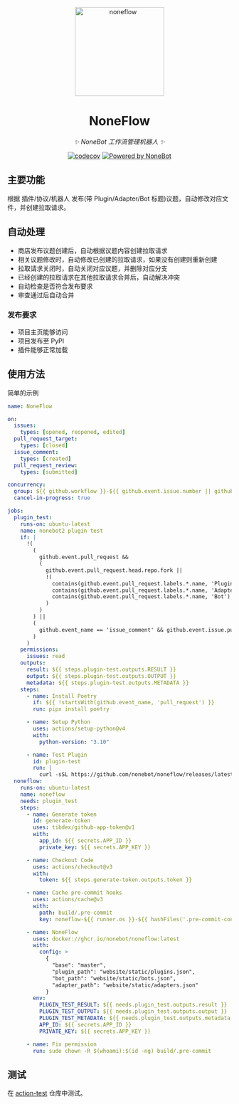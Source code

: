 <!-- markdownlint-disable -->
<p align="center">
  <a href="https://nonebot.dev/"><img src="https://raw.githubusercontent.com/nonebot/noneflow/main/assets/logo.png" width="200" alt="noneflow"></a>
</p>

<div align="center">

# NoneFlow

_✨ NoneBot 工作流管理机器人 ✨_

[![codecov](https://codecov.io/gh/nonebot/noneflow/branch/main/graph/badge.svg?token=BOIBTOCWCH)](https://codecov.io/gh/nonebot/noneflow)
[![Powered by NoneBot](https://img.shields.io/badge/Powered%20%20by-NoneBot-red)](https://github.com/nonebot/nonebot2)

</div>
<!-- markdownlint-enable-->

## 主要功能

根据 插件/协议/机器人 发布(带 Plugin/Adapter/Bot 标题)议题，自动修改对应文件，并创建拉取请求。

## 自动处理

- 商店发布议题创建后，自动根据议题内容创建拉取请求
- 相关议题修改时，自动修改已创建的拉取请求，如果没有创建则重新创建
- 拉取请求关闭时，自动关闭对应议题，并删除对应分支
- 已经创建的拉取请求在其他拉取请求合并后，自动解决冲突
- 自动检查是否符合发布要求
- 审查通过后自动合并

### 发布要求

- 项目主页能够访问
- 项目发布至 PyPI
- 插件能够正常加载

## 使用方法

简单的示例

```yaml
name: NoneFlow

on:
  issues:
    types: [opened, reopened, edited]
  pull_request_target:
    types: [closed]
  issue_comment:
    types: [created]
  pull_request_review:
    types: [submitted]

concurrency:
  group: ${{ github.workflow }}-${{ github.event.issue.number || github.run_id }}
  cancel-in-progress: true

jobs:
  plugin_test:
    runs-on: ubuntu-latest
    name: nonebot2 plugin test
    if: |
      !(
        (
          github.event.pull_request &&
          (
            github.event.pull_request.head.repo.fork ||
            !(
              contains(github.event.pull_request.labels.*.name, 'Plugin') ||
              contains(github.event.pull_request.labels.*.name, 'Adapter') ||
              contains(github.event.pull_request.labels.*.name, 'Bot')
            )
          )
        ) ||
        (
          github.event_name == 'issue_comment' && github.event.issue.pull_request
        )
      )
    permissions:
      issues: read
    outputs:
      result: ${{ steps.plugin-test.outputs.RESULT }}
      output: ${{ steps.plugin-test.outputs.OUTPUT }}
      metadata: ${{ steps.plugin-test.outputs.METADATA }}
    steps:
      - name: Install Poetry
        if: ${{ !startsWith(github.event_name, 'pull_request') }}
        run: pipx install poetry

      - name: Setup Python
        uses: actions/setup-python@v4
        with:
          python-version: "3.10"

      - name: Test Plugin
        id: plugin-test
        run: |
          curl -sSL https://github.com/nonebot/noneflow/releases/latest/download/plugin_test.py | python -
  noneflow:
    runs-on: ubuntu-latest
    name: noneflow
    needs: plugin_test
    steps:
      - name: Generate token
        id: generate-token
        uses: tibdex/github-app-token@v1
        with:
          app_id: ${{ secrets.APP_ID }}
          private_key: ${{ secrets.APP_KEY }}

      - name: Checkout Code
        uses: actions/checkout@v3
        with:
          token: ${{ steps.generate-token.outputs.token }}

      - name: Cache pre-commit hooks
        uses: actions/cache@v3
        with:
          path: build/.pre-commit
          key: noneflow-${{ runner.os }}-${{ hashFiles('.pre-commit-config.yaml') }}

      - name: NoneFlow
        uses: docker://ghcr.io/nonebot/noneflow:latest
        with:
          config: >
            {
              "base": "master",
              "plugin_path": "website/static/plugins.json",
              "bot_path": "website/static/bots.json",
              "adapter_path": "website/static/adapters.json"
            }
        env:
          PLUGIN_TEST_RESULT: ${{ needs.plugin_test.outputs.result }}
          PLUGIN_TEST_OUTPUT: ${{ needs.plugin_test.outputs.output }}
          PLUGIN_TEST_METADATA: ${{ needs.plugin_test.outputs.metadata }}
          APP_ID: ${{ secrets.APP_ID }}
          PRIVATE_KEY: ${{ secrets.APP_KEY }}

      - name: Fix permission
        run: sudo chown -R $(whoami):$(id -ng) build/.pre-commit
```

## 测试

在 [action-test](https://github.com/he0119/action-test) 仓库中测试。
